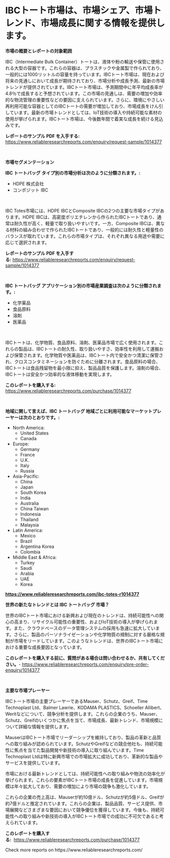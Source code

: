 <p><h1>IBCトート市場は、市場シェア、市場トレンド、市場成長に関する情報を提供します。</h1></p><p><strong>市場の概要とレポートの対象範囲</strong></p>
<p><p>IBC（Intermediate Bulk Container）トートは、液体や粉の輸送や保管に使用される大型の容器です。これらの容器は、プラスチックや金属製で作られており、一般的には1000リットルの容量を持っています。IBCトート市場は、現在および将来の見通しにおいて成長が期待されており、市場分析や成長予測、最新の市場トレンドが提供されています。IBCトート市場は、予測期間中に年平均成長率が4.8％で成長すると予想されています。この市場の見通しは、需要の増加や効率的な物流管理の重要性などの要因に支えられています。さらに、環境にやさしい再利用可能な容器としてのIBCトートの需要が増加しており、市場成長をけん引しています。最新の市場トレンドとしては、IoT技術の導入や持続可能な素材の使用が挙げられます。IBCトート市場は、今後数年間で着実な成長を続ける見込みです。</p></p>
<p><strong>レポートのサンプル PDF を入手する:</strong> <a href="https://www.reliableresearchreports.com/enquiry/request-sample/1014377">https://www.reliableresearchreports.com/enquiry/request-sample/1014377</a></p>
<p>&nbsp;</p>
<p><strong>市場セグメンテーション</strong></p>
<p><strong>IBC トートバッグ タイプ別の市場分析は次のように分類されます。:</strong></p>
<p><ul><li>HDPE 株式会社</li><li>コンポジット IBC</li></ul></p>
<p>&nbsp;</p>
<p><p>IBC Totes市場には、HDPE IBCとComposite IBCの2つの主要な市場タイプがあります。HDPE IBCは、高密度ポリエチレンから作られたIBCトートであり、通常は耐久性が高く、軽量で取り扱いやすいです。一方、Composite IBCは、異なる材料の組み合わせで作られたIBCトートであり、一般的には耐久性と軽量性のバランスが取れています。これらの市場タイプは、それぞれ異なる用途や需要に応じて選択されます。</p></p>
<p><strong>レポートのサンプル PDF を入手する:</strong>&nbsp;<a href="https://www.reliableresearchreports.com/enquiry/request-sample/1014377">https://www.reliableresearchreports.com/enquiry/request-sample/1014377</a></p>
<p>&nbsp;</p>
<p><strong> IBC トートバッグ アプリケーション別の市場産業調査は次のように分類されます。:</strong></p>
<p><ul><li>化学薬品</li><li>食品原料</li><li>溶剤</li><li>医薬品</li></ul></p>
<p>&nbsp;</p>
<p><p>IBCトートは、化学物質、食品原料、溶剤、医薬品市場で広く使用されます。これらの製品は、IBCトートの耐久性、取り扱いやすさ、効率性を利用して運搬および保管されます。化学物質や医薬品は、IBCトート内で安全かつ清潔に保管され、クロスコンタミネーションを防ぐために分離されます。食品原料の場合、IBCトートは食品残留物を最小限に抑え、製品品質を保護します。溶剤の場合、IBCトートは安全かつ効率的な液体移動を実現します。</p></p>
<p><strong>このレポートを購入する:</strong>&nbsp; <a href="https://www.reliableresearchreports.com/purchase/1014377">https://www.reliableresearchreports.com/purchase/1014377</a></p>
<p>&nbsp;</p>
<p><strong>地域に関して言えば、IBC トートバッグ 地域ごとに利用可能なマーケットプレーヤーは次のとおりです。:</strong></p>
<p><ul>
    <li>
        North America:
        <ul>
            <li>United States</li>
            <li>Canada</li>
        </ul>
    </li>
    <li>
        Europe:
        <ul>
            <li>Germany</li>
            <li>France</li>
            <li>U.K.</li>
            <li>Italy</li>
            <li>Russia</li>
        </ul>
    </li>
    <li>
        Asia-Pacific:
        <ul>
            <li>China</li>
            <li>Japan</li>
            <li>South Korea</li>
            <li>India</li>
            <li>Australia</li>
            <li>China Taiwan</li>
            <li>Indonesia</li>
            <li>Thailand</li>
            <li>Malaysia</li>
        </ul>
    </li>
    <li>
        Latin America:
        <ul>
            <li>Mexico</li>
            <li>Brazil</li>
            <li>Argentina Korea</li>
            <li>Colombia</li>
        </ul>
    </li>
    <li>
        Middle East & Africa:
        <ul>
            <li>Turkey</li>
            <li>Saudi</li>
            <li>Arabia</li>
            <li>UAE</li>
            <li>Korea</li>
        </ul>
    </li>
    </ul></p>
<p><strong><a href="https://www.reliableresearchreports.com/ibc-totes-r1014377">https://www.reliableresearchreports.com/ibc-totes-r1014377</a></strong>&nbsp;</p>
<p><strong>世界の新たなトレンドとは IBC トートバッグ 市場？</strong></p>
<p><p>世界のIBCトート市場における新興および現在のトレンドは、持続可能性への関心の高まり、リサイクル可能性の重要性、およびIoT技術の導入が挙げられます。また、クラウドベースのデータ管理システムの採用も急速に拡大しています。さらに、製品のパーソナライゼーションや化学物質の規制に対する厳格な規制が市場をリードしています。このようなトレンドは、世界のIBCトート市場における重要な成長要因となっています。</p></p>
<p><strong>このレポートを購入する前に、質問がある場合は問い合わせるか、共有してください。</strong>- <a href="https://www.reliableresearchreports.com/enquiry/pre-order-enquiry/1014377">https://www.reliableresearchreports.com/enquiry/pre-order-enquiry/1014377</a></p>
<p>&nbsp;</p>
<p><strong>主要な市場プレーヤー</strong></p>
<p><p>IBCトート市場の主要プレーヤーであるMauser、Schutz、Greif、Time Technoplast Ltd、Balmer Lawrie、KODAMA PLASTICS、Schoeller Allibert、Weritなどについて、競争分析を提供します。これらの企業のうち、Mauser、Schutz、Greifのいくつかに焦点を当て、市場成長、最新トレンド、市場規模について詳細な情報を提供します。</p><p>MauserはIBCトート市場でリーダーシップを維持しており、製品の革新と品質への取り組みが認められています。SchutzやGreifなどの競合他社も、持続可能性に焦点を当てた製品開発や新技術の導入に取り組んでいます。Time Technoplast Ltdは特に新興市場での市場拡大に成功しており、革新的な製品やサービスを提供しています。</p><p>市場における最新トレンドとしては、持続可能性への取り組みや物流の効率化が挙げられます。これらの要素がIBCトート市場の成長を促進しています。市場規模は年々拡大しており、需要の増加により市場の競争も激化しています。</p><p>これらの企業の売上高は、Mauserが約10億ドル、Schutzが約5億ドル、Greifが約7億ドルと推定されています。これらの企業は、製品品質、サービス提供、市場展開などさまざまな要因において競争優位を獲得しています。今後も、持続可能性への取り組みや新技術の導入がIBCトート市場での成功に不可欠であると考えられています。</p></p>
<p><strong>このレポートを購入する:</strong>&nbsp;&nbsp;<a href="https://www.reliableresearchreports.com/purchase/1014377">https://www.reliableresearchreports.com/purchase/1014377</a></p>
<p>Check more reports on https://www.reliableresearchreports.com/</p>